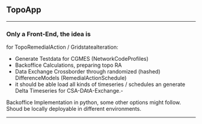 ## TopoApp

---

### Only a Front-End, the idea is

for TopoRemedialAction / Gridstatealteration:

- Generate Testdata for CGMES (NetworkCodeProfiles)
- Backoffice Calculations, preparing topo RA
- Data Exchange Crossborder through randomized (hashed) DifferenceModels (RemedialActionSchedule)
- it should be able load all kinds of timeseries / schedules an generate Delta Timeseries for CSA-DAtA-Exchange.-
   
Backoffice Implementation in python, some other options might follow. Shoud be locally deployable in different environments.

---
